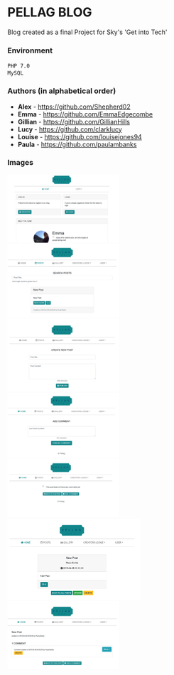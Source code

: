 # PELLAG BLOG

Blog created as a final Project for Sky's 'Get into Tech'

### Environment

```
PHP 7.0
MySQL
```

### Authors (in alphabetical order)

* **Alex** - https://github.com/Shepherd02
* **Emma** - https://github.com/EmmaEdgecombe
* **Gillian** - https://github.com/GillianHills
* **Lucy** - https://github.com/clarklucy
* **Louise** - https://github.com/louisejones94
* **Paula** - https://github.com/paulambanks

### Images

<section align="centre">
<img border-bottom: "1px solid black" title="Home Page" src=https://github.com/EmmaEdgecombe/Pellag/blob/master/PELLAG-screenshots/Home-page.png width="50%">
<img title="All Posts" src=https://github.com/EmmaEdgecombe/Pellag/blob/master/PELLAG-screenshots/all-post-list.png width="50%">
<img title="Create Post" src=https://github.com/EmmaEdgecombe/Pellag/blob/master/PELLAG-screenshots/create-post.png width="50%">
<img title="New Comment" src=https://github.com/EmmaEdgecombe/Pellag/blob/master/PELLAG-screenshots/new-comment.png width="50%">
<img title="No Comments" src=https://github.com/EmmaEdgecombe/Pellag/blob/master/PELLAG-screenshots/no-comments.png width="50%">
<img title="Post Read" src=https://github.com/EmmaEdgecombe/Pellag/blob/master/PELLAG-screenshots/post-read.png width="300px">
<img title="Post Comments" src=https://github.com/EmmaEdgecombe/Pellag/blob/master/PELLAG-screenshots/post-somments.png width="50%">
</section>

